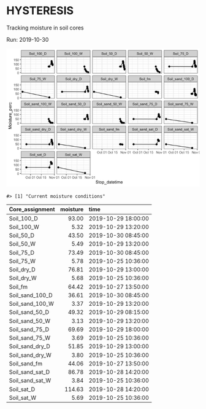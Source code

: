 
<!-- README.md is generated from README.Rmd. Please edit that file -->

# HYSTERESIS

Tracking moisture in soil cores

Run: 2019-10-30

![](README-unnamed-chunk-1-1.png)<!-- -->

    #> [1] "Current moisture conditions"

| Core\_assignment   | moisture | time                |
| :----------------- | -------: | :------------------ |
| Soil\_100\_D       |    93.00 | 2019-10-29 18:00:00 |
| Soil\_100\_W       |     5.32 | 2019-10-29 13:20:00 |
| Soil\_50\_D        |    43.50 | 2019-10-30 08:45:00 |
| Soil\_50\_W        |     5.49 | 2019-10-29 13:20:00 |
| Soil\_75\_D        |    73.49 | 2019-10-30 08:45:00 |
| Soil\_75\_W        |     5.78 | 2019-10-25 10:36:00 |
| Soil\_dry\_D       |    76.81 | 2019-10-29 13:00:00 |
| Soil\_dry\_W       |     5.68 | 2019-10-25 10:36:00 |
| Soil\_fm           |    64.42 | 2019-10-27 13:50:00 |
| Soil\_sand\_100\_D |    36.61 | 2019-10-30 08:45:00 |
| Soil\_sand\_100\_W |     3.37 | 2019-10-29 13:20:00 |
| Soil\_sand\_50\_D  |    49.32 | 2019-10-29 08:15:00 |
| Soil\_sand\_50\_W  |     3.13 | 2019-10-29 13:20:00 |
| Soil\_sand\_75\_D  |    69.69 | 2019-10-29 18:00:00 |
| Soil\_sand\_75\_W  |     3.69 | 2019-10-25 10:36:00 |
| Soil\_sand\_dry\_D |    51.85 | 2019-10-29 13:00:00 |
| Soil\_sand\_dry\_W |     3.80 | 2019-10-25 10:36:00 |
| Soil\_sand\_fm     |    44.06 | 2019-10-27 13:50:00 |
| Soil\_sand\_sat\_D |    86.78 | 2019-10-28 14:20:00 |
| Soil\_sand\_sat\_W |     3.84 | 2019-10-25 10:36:00 |
| Soil\_sat\_D       |   114.63 | 2019-10-28 14:20:00 |
| Soil\_sat\_W       |     5.69 | 2019-10-25 10:36:00 |
